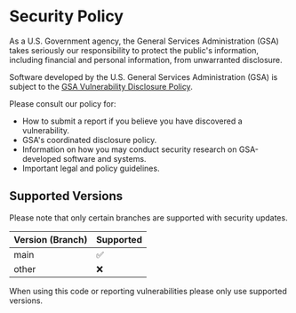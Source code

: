 # Security Policy

As a U.S. Government agency, the General Services Administration (GSA) takes
seriously our responsibility to protect the public's information, including
financial and personal information, from unwarranted disclosure.

Software developed by the U.S. General Services Administration (GSA)
is subject to the [GSA Vulnerability Disclosure Policy](https://gsa.gov/vulnerability-disclosure-policy).

Please consult our policy for:
* How to submit a report if you believe you have discovered a vulnerability.
* GSA's coordinated disclosure policy.
* Information on how you may conduct security research on GSA-developed
  software and systems.
* Important legal and policy guidelines.

## Supported Versions

Please note that only certain branches are supported with security updates.

| Version (Branch) | Supported          |
| ---------------- | ------------------ |
| main             | :white_check_mark: |
| other            | :x:                |

When using this code or reporting vulnerabilities please only use supported
versions.

